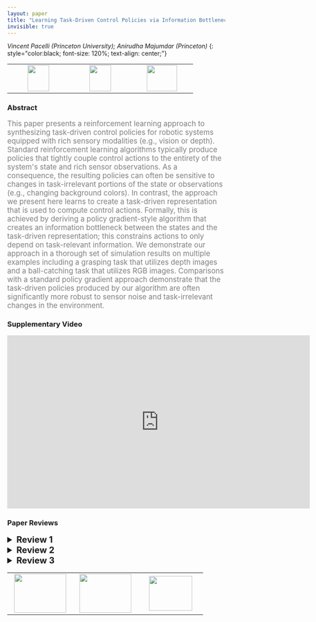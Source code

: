 ```yaml
---
layout: paper
title: "Learning Task-Driven Control Policies via Information Bottlenecks"
invisible: true
---
```

*Vincent Pacelli (Princeton University); Anirudha Majumdar (Princeton)*
{: style="color:black; font-size: 120%; text-align: center;"}

<table width="30%"> <tr>
<td style="width: 20%; text-align: center;"><a href="http://www.roboticsproceedings.org/rss16/p101.pdf"><img src="{{ site.baseurl }}/images/paper_link.png"
width = "50"  height = "60"/> </a> </td>

<td style="width: 20%; text-align: center;"><a href="https://github.com/irom-lab/trc-nn"><img src="{{ site.baseurl }}/images/software_link.png"
width = "50"  height = "60"/> </a> </td>

<td style="width: 20%; text-align: center;"><a href="nan"><img src="{{ site.baseurl }}/images/pheedloop_link.png"
width = "70"  height = "60"/> </a> </td>

</tr></table>

### Abstract
<html><p style="color:gray; font-size: 120%; text-align: justified;">
This paper presents a reinforcement learning approach to synthesizing task-driven control policies for robotic systems equipped with rich sensory modalities (e.g., vision or depth). Standard reinforcement learning algorithms typically produce policies that tightly couple control actions to the entirety of the system's state and rich sensor observations. As a consequence, the resulting policies can often be sensitive to changes in task-irrelevant portions of the state or observations (e.g., changing background colors). In contrast, the approach we present here learns to create a task-driven representation that is used to compute control actions.  Formally, this is achieved by deriving a policy gradient-style algorithm that creates an information bottleneck between the states and the task-driven representation; this constrains actions to only depend on task-relevant information. We demonstrate our approach in a thorough set of simulation results on multiple examples including a grasping task that utilizes depth images and a ball-catching task that utilizes RGB images. Comparisons with a standard policy gradient approach demonstrate that the task-driven policies produced by our algorithm are often significantly more robust to sensor noise and task-irrelevant changes in the environment.
</p></html>

### Supplementary Video
<iframe width="700" height="400" src="https://www.youtube.com/embed/Mwv0kkRveas " frameborder="0" allow="accelerometer; autoplay; encrypted-media; gyroscope; picture-in-picture" allowfullscreen></iframe>

### Paper Reviews
<details><summary style="font-size:20px;"><b> Review 1</b></summary>
<p style="color:gray; font-size: 120%; text-align: justified;">
Originality:The problem formulation is not novel [A]. The motivation that such methods are robust to changes in the environment has also been studied [B].The method itself uses [4], but the policy gradient formulation is original, including differentiating through the MINE and stabilizing it with EMA.Quality:The paper is quite well written.Issues:- Despite the recent trend to call every trade off with information rate "information bottleneck", the latter refers to a specific trade off between two information quantities [44]. Eq. (3) uses instead the much earlier concept of rate–distortion [C], and particularly sequential rate–distortion [D], although the approximation that x_t and y_t are independent of phi loses the sequential nature.- The equation for pi (Section II) is confusing, because the LHS gives the impression that the policy has no memory. It is also inaccurate, because the RHS omits the dependence between \tilde{x}_{t-1} and y_t.- It is unclear what is gained by Theorem II.1. Is the paper claiming that the RHS of (6) is a good proxy for its LHS? But the LHS is not our objective, because of the very restrictive (5) (which is made increasingly restrictive by minimizing I[x_t, \tide{x}_t] ).- In what sense is (3) a "first-order approximation" of (6)? They coincide when the beta of (3) is 1 and that of (6) tends to 0, but can otherwise be very different.- How much is performance improved by having time-variant theta, phi, and psi?- Prior work solves the problem optimally in the linear–Gaussian case [E]. Since the domain in example IV.A is linear, the paper should compare the proposed method with the optimal solution.- In all experiments, instead of fixing beta to an arbitrary value (which one?), it would be useful to show a curve of the value as a function of beta. This will also reveal different phases of qualitatively different control behaviors.- The reported standard deviation is presumably over the variability of the domain. No error bounds on the mean estimation are given, making it hard to evaluate statistical significance.- Presumably the method encourages completely ignoring features that are completely task-irrelevant. However, in Table II, it performs extremely poorly on several backgrounds, which suggests that this is not the case. No explanation of this is provided.Clarity:The paper is very clear.[A] Information theory of decisions and actions, Tishby and Polani, Perception–Action Cycle, 2011[B] Trading value and information in MDPs, Rubin et al., Decision Making with Imperfect Decision Makers, 2012[C] Elements of information theory, Cover and Thomas, 2006[D] Control of LQG systems under communication constraints, Tatikonda et al., CDC 1998[E] Minimum-information LQG control part ii: Retentive controllers, Fox and Tishby, CDC 2016
</p> </details>

<details><summary style="font-size:20px;"><b> Review 2</b></summary>
<p style="color:gray; font-size: 120%; text-align: justified;">
The authors address the important policy of learning policies that generalize to novel environments and conditions. To do so, they propose a reinforcement learning algorithm (TDPG) which learns a policy operating on a state representation that is simultaneously useful for the control task at hand while containing as little information as possible from the sensory input. Specifically, the learned policy consists of two parts: a conditional distribution q(xb_t | xb_{t-1}, y_t) that is used to perform bayesian filtering over the latent state representation xb, as observations y are observed; and the distribution \pi(u_t \mid xb_t) which defines a distribution over actions given a latent state. Reasoning about the latent state explicitly allows directly minimizing the mutual information between the true state x and the task representation xb. In this way, the resulting policy is robust to changes in task-irrelevant aspects of the input, such as the background color or texture. Furthermore, the policies learned try to accomplish the task while minimally relying on the sensory input. The key technical tool used to accomplish this is to create an information bottleneck by explicitly minimizing the mutual information between the learned state representation and the sensory input while optimizing the policy.The paper is well written and clear. The proposed approach is very well motivated, and the proposed algorithm seems like a good approach to solving the problem statement. I found the related work section to be quite thorough yet concise and to-the-point, providing the right level of background necessary to understand the author's contributions. Below are my main concerns with this work:Connection to entropic risk:- I found the presentation of the objective (3) from the perspective of mutual information to be clearer than the viewpoint as a first-order approximation on the bound of the expected cost on a different distribution. The notation is (6) is somewhat unclear, but I assume that the expectation is taken under some distribution pc_t(\tau) = \prod_{t=0}^T pc_t(x_t, xb_t, u_t), where each pc_t satisfies equation (5). My main confusion stems from how I am supposed to interpret (5). The general idea of minimizing the cost under a worst-case choice from a set of possible distributions makes sense for robustness, the set of distributions defined by (5) is not intuitive. The authors should spend more time explaining how optimizing (6) is intuitively the right thing to do. Right now, that motivation is unclear, and since the true objective is only an approximation to (6), Theorem II.1 and the connection to entropic risk adds little to the motivation of the paper.Scalability:- The approach requires training a neural network to compute a KL divergence for each time step, all in order to perform a single gradient step on the policy networks parameters \phi and \psi. The algorithm is only tested on problems with limited state space size (max dimension 5), and limited time horizon (max 25, and only 1 on the grasping problem). Furthermore, the training seems to require significant tuning of hyperparameters such as the EMA coefficient \alpha and the number of training epochs of MINE per outer gradient step. These factors lead me to question how easily the suggested algorithm will generalize to more complex control tasks and higher dimensional systems.- Furthermore this requires training with access to the underlying state, which may be hard to access in certain domains. Can this same approach be extended to operate on image observations directly, by minimizing the mutual information between the image observations and the learned representation? It seems to me that this directly handles the issue of preventing distractors such as background textures being a factor in the learned policy. What is the main bottleneck preventing this? Scalability of MINE? The paper would be strengthened with a discussion of this point.
</p> </details>

<details><summary style="font-size:20px;"><b> Review 3</b></summary>
<p style="color:gray; font-size: 120%; text-align: justified;">
As mentioned above, I believe that the topic of the paper is very important, and I find the proposed method very interesting. The paper is well written and mostly clear.There are however a few issues and open questions in my opinion: a) For the proposed method, access to the underlying state is needed at training time. However, if we have access to the state, why would one use the observation (e.g. image) instead of the state directly? It would be good if the paper could give some realistic examples.In fact, it is not clear to me why, for the arguments in this paper, there needs to be a separation between state and observations. Couldn't it just consider fully observable settings, where part of the state is irrelevant to the task?b) Somewhat related, it is not clear to me how having less information about the latent state helps with being robust to changes in the observation (which do not affect the state). E.g. in the ball-catching experiment, the policy is shown to be robust to changing background. However, the background is not part of the state, hence there is no reason the proposed information bottleneck should have encouraged invariance to the background.c) Related to this, why would one not place the information bottleneck between policy and observation, rather than state. Wouldn't this encourage to get rid of irrelevant information? Wouldn't this have the additional benefit of not requiring access to the hidden state?d) All the experiments are very small and constructed. It would be very nice to have one more experiment which is a bit more standard or realistic. (and where it is well-justified to have access to the state at training time but not at test time, see a)e) Finally, there are a few minor issues concerning clarity:e1) The term task-driven is used throughout the paper to describe the proposed method. In my opinion this term is not clear or even misleading. I think it would be better if the paper used a term which describes more clearly the main idea of using only relevant information. Or otherwise the term should at least be defined at the very beginning of the paper.e2) Theorem II.1 comes somewhat out of the blue and needs more explanation. How does this theorem exactly relate to this paper? It needs to be clear which term in the theorem corresponds to which term in the paper, and why the statement of the theorem is relevant. From what I understand, \check{p} can be any distribution, so it might correspond to an entirely different policy. How does this theorem hence tell us something about the robustness of the policy? Also, from (5) it seems that with higher mutual information (rhs), we can tolerate a larger shift in the distribution (lhs).Finally, in the end the paper does not use the objective function suggested by the theorem. Therefore, the theorem seems currently somewhat decorative to me. So the paper should either establish a clear relationship or remove the theorem.e3) After equation (15), the paper states that some assumptions are made: x_t, y_t are independent of phi and x_t, y_t, \tilde x_t are independent of psi.It would be good to go into some more detail about this. Why is this necessary, couldn't we do a similar trick as in (12), (13) to get the derivative? What error are we making by these assumptions? Why can we expect the error to be small?e4) Could the paper make computing the gradients of the mutual information term more explicit? I.e. after (15), the paper should go into more detail.e5) Experiments: Am I understanding correctly that for the baseline everything is identical, except that the mutual information term in the cost is missing?
</p> </details>

<table width="100%"><tr><td style="width: 30%; text-align: center;"><a href="{{ site.baseurl }}/program/papers/100"> <img src="{{ site.baseurl }}/images/previous_icon.png" width = "120"  height = "90"/> </a> </td>

<td style="width: 30%; text-align: center;"><a href="{{ site.baseurl }}/program/papers"> <img src="{{ site.baseurl }}/images/overview_icon.png" width = "120"  height = "90"/> </a> </td> 

<td style="width: 30%; text-align: center;"><a href="{{ site.baseurl }}/program/papers/102"> <img src="{{ site.baseurl }}/images/next_icon.png" width = "100"  height = "80"/> </a> </td> 

</tr></table>

